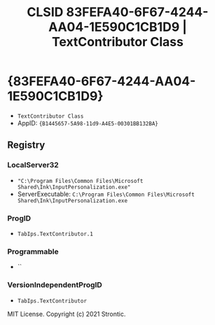 ﻿---
title: "CLSID 83FEFA40-6F67-4244-AA04-1E590C1CB1D9 | TextContributor Class"
excerpt: What is COM-Object CLSID 83FEFA40-6F67-4244-AA04-1E590C1CB1D9?
---

# {83FEFA40-6F67-4244-AA04-1E590C1CB1D9}

* `TextContributor Class`
* AppID: `{B1445657-5A98-11d9-A4E5-00301BB132BA}`

## Registry


### LocalServer32

* `"C:\Program Files\Common Files\Microsoft Shared\Ink\InputPersonalization.exe"`
* ServerExecutable: `C:\Program Files\Common Files\Microsoft Shared\Ink\InputPersonalization.exe`

### ProgID

* `TabIps.TextContributor.1`

### Programmable

* ``

### VersionIndependentProgID

* `TabIps.TextContributor`

MIT License. Copyright (c) 2021 Strontic.


